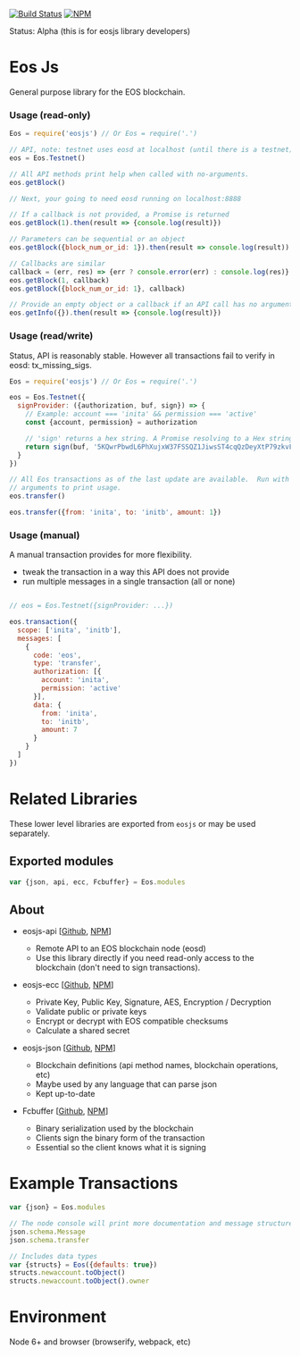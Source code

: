 [![Build Status](https://travis-ci.org/eosjs/eosjs.svg?branch=master)](https://travis-ci.org/eosjs/eosjs)
[![NPM](https://img.shields.io/npm/v/eosjs.svg)](https://www.npmjs.org/package/eosjs)

Status: Alpha (this is for eosjs library developers)

# Eos Js

General purpose library for the EOS blockchain.

### Usage (read-only)

```javascript
Eos = require('eosjs') // Or Eos = require('.')

// API, note: testnet uses eosd at localhost (until there is a testnet)
eos = Eos.Testnet()

// All API methods print help when called with no-arguments.
eos.getBlock()

// Next, your going to need eosd running on localhost:8888

// If a callback is not provided, a Promise is returned
eos.getBlock(1).then(result => {console.log(result)})

// Parameters can be sequential or an object
eos.getBlock({block_num_or_id: 1}).then(result => console.log(result))

// Callbacks are similar
callback = (err, res) => {err ? console.error(err) : console.log(res)}
eos.getBlock(1, callback)
eos.getBlock({block_num_or_id: 1}, callback)

// Provide an empty object or a callback if an API call has no arguments
eos.getInfo({}).then(result => {console.log(result)})

```

### Usage (read/write)

Status, API is reasonably stable.  However all transactions fail to
verify in eosd: tx_missing_sigs.

```javascript
Eos = require('eosjs') // Or Eos = require('.')

eos = Eos.Testnet({
  signProvider: ({authorization, buf, sign}) => {
    // Example: account === 'inita' && permission === 'active'
    const {account, permission} = authorization

    // 'sign' returns a hex string. A Promise resolving to a Hex string works too.
    return sign(buf, '5KQwrPbwdL6PhXujxW37FSSQZ1JiwsST4cqQzDeyXtP79zkvFD3')
  }
})

// All Eos transactions as of the last update are available.  Run with no
// arguments to print usage.
eos.transfer()

eos.transfer({from: 'inita', to: 'initb', amount: 1})


```

### Usage (manual)

A manual transaction provides for more flexibility.

* tweak the transaction in a way this API does not provide
* run multiple messages in a single transaction (all or none)

```javascript

// eos = Eos.Testnet({signProvider: ...})

eos.transaction({
  scope: ['inita', 'initb'],
  messages: [
    {
      code: 'eos',
      type: 'transfer',
      authorization: [{
        account: 'inita',
        permission: 'active'
      }],
      data: {
        from: 'inita',
        to: 'initb',
        amount: 7
      }
    }
  ]
})

```

# Related Libraries

These lower level libraries are exported from `eosjs` or may be used separately.

## Exported modules

```javascript
var {json, api, ecc, Fcbuffer} = Eos.modules
```

## About

* eosjs-api [[Github](https://github.com/eosjs/api), [NPM](https://www.npmjs.org/package/eosjs-api)]
  * Remote API to an EOS blockchain node (eosd)
  * Use this library directly if you need read-only access to the blockchain
    (don't need to sign transactions).

* eosjs-ecc [[Github](https://github.com/eosjs/ecc), [NPM](https://www.npmjs.org/package/eosjs-ecc)]
  * Private Key, Public Key, Signature, AES, Encryption / Decryption
  * Validate public or private keys
  * Encrypt or decrypt with EOS compatible checksums
  * Calculate a shared secret

* eosjs-json [[Github](https://github.com/eosjs/json), [NPM](https://www.npmjs.org/package/eosjs-json)]
  * Blockchain definitions (api method names, blockchain operations, etc)
  * Maybe used by any language that can parse json
  * Kept up-to-date

* Fcbuffer [[Github](https://github.com/jcalfee/fcbuffer), [NPM](https://www.npmjs.org/package/fcbuffer)]
  * Binary serialization used by the blockchain
  * Clients sign the binary form of the transaction
  * Essential so the client knows what it is signing

# Example Transactions

```javascript
var {json} = Eos.modules

// The node console will print more documentation and message structure
json.schema.Message
json.schema.transfer

// Includes data types
var {structs} = Eos({defaults: true})
structs.newaccount.toObject()
structs.newaccount.toObject().owner
```

# Environment

Node 6+ and browser (browserify, webpack, etc)

